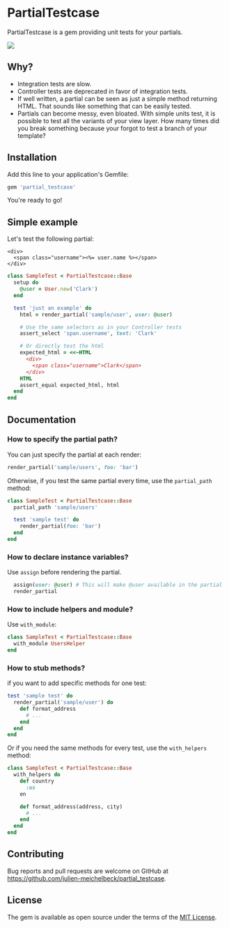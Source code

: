 # PartialTestcase
PartialTestcase is a gem providing unit tests for your partials.

![](https://api.travis-ci.org/julien-meichelbeck/partial_testcase.svg?branch=master)

## Why?
* Integration tests are slow.
* Controller tests are deprecated in favor of integration tests.
* If well written, a partial can be seen as just a simple method returning HTML. That sounds like something that can be easily tested.
* Partials can become messy, even bloated. With simple units test, it is possible to test all the variants of your view layer. How many times did you break something because your forgot to test a branch of your template?

## Installation
Add this line to your application's Gemfile:

```ruby
gem 'partial_testcase'
```

You're ready to go!

## Simple example
Let's test the following partial:

```erb
<div>
  <span class="username"><%= user.name %></span>
</div>
```

```ruby
class SampleTest < PartialTestcase::Base
  setup do
    @user = User.new('Clark')
  end

  test 'just an example' do
    html = render_partial('sample/user', user: @user)

    # Use the same selectors as in your Controller tests
    assert_select 'span.username', text: 'Clark'

    # Or directly test the html
    expected_html = <<~HTML
      <div>
        <span class="username">Clark</span>
      </div>
    HTML
    assert_equal expected_html, html
  end
end

```

## Documentation
### How to specify the partial path?
You can just specify the partial at each render:
```ruby
render_partial('sample/users', foo: 'bar')
```

Otherwise, if you test the same partial every time, use the `partial_path` method:
```ruby
class SampleTest < PartialTestcase::Base
  partial_path 'sample/users'

  test 'sample test' do
    render_partial(foo: 'bar')
  end
end
```

### How to declare instance variables?
Use `assign` before rendering the partial.
```ruby
  assign(user: @user) # This will make @user available in the partial
  render_partial
```

### How to include helpers and module?
Use `with_module`:
```ruby
class SampleTest < PartialTestcase::Base
  with_module UsersHelper
end
```

### How to stub methods?
if you want to add specific methods for one test:

```ruby
test 'sample test' do
  render_partial('sample/user') do
    def format_address
      # ...
    end
  end
end
```

Or if you need the same methods for every test, use the `with_helpers` method:
```ruby
class SampleTest < PartialTestcase::Base
  with_helpers do
    def country
      :us
    en

    def format_address(address, city)
      # ...
    end
  end
end
```

## Contributing

Bug reports and pull requests are welcome on GitHub at https://github.com/julien-meichelbeck/partial_testcase.


## License

The gem is available as open source under the terms of the [MIT License](http://opensource.org/licenses/MIT).
